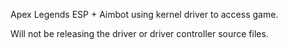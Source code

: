 Apex Legends ESP + Aimbot using kernel driver to access game.

Will not be releasing the driver or driver controller source files.
